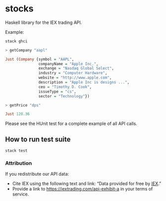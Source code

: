 # stocks

Haskell library for the IEX trading API.

Example:

```haskell
stack ghci

> getCompany "aapl"

Just (Company {symbol = "AAPL",
               companyName = "Apple Inc.",
               exchange = "Nasdaq Global Select",
               industry = "Computer Hardware",
               website = "http://www.apple.com",
               description = "Apple Inc is designs ...",
               ceo = "Timothy D. Cook",
               issueType = "cs",
               sector = "Technology"})

> getPrice "dps"

Just 120.36
```

Please see the HUnit test for a complete example
of all API calls.

## How to run test suite
```
stack test
```

### Attribution
If you redistribute our API data:

* Cite IEX using the following text and link: “Data provided for free by [IEX](https://iextrading.com/developer).”
* Provide a link to https://iextrading.com/api-exhibit-a in your terms of service.
